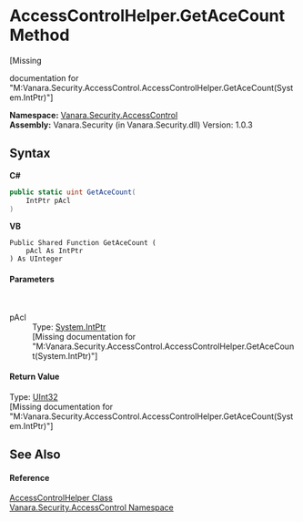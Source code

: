 # AccessControlHelper.GetAceCount Method 
 

\[Missing <summary> documentation for "M:Vanara.Security.AccessControl.AccessControlHelper.GetAceCount(System.IntPtr)"\]

**Namespace:**&nbsp;<a href="62a937f8-234b-6e15-2f22-272a8ae206a7">Vanara.Security.AccessControl</a><br />**Assembly:**&nbsp;Vanara.Security (in Vanara.Security.dll) Version: 1.0.3

## Syntax

**C#**<br />
``` C#
public static uint GetAceCount(
	IntPtr pAcl
)
```

**VB**<br />
``` VB
Public Shared Function GetAceCount ( 
	pAcl As IntPtr
) As UInteger
```


#### Parameters
&nbsp;<dl><dt>pAcl</dt><dd>Type: <a href="http://msdn2.microsoft.com/en-us/library/5he14kz8" target="_blank">System.IntPtr</a><br />\[Missing <param name="pAcl"/> documentation for "M:Vanara.Security.AccessControl.AccessControlHelper.GetAceCount(System.IntPtr)"\]</dd></dl>

#### Return Value
Type: <a href="http://msdn2.microsoft.com/en-us/library/ctys3981" target="_blank">UInt32</a><br />\[Missing <returns> documentation for "M:Vanara.Security.AccessControl.AccessControlHelper.GetAceCount(System.IntPtr)"\]

## See Also


#### Reference
<a href="481af0cb-3c08-3c93-e448-e028e740de95">AccessControlHelper Class</a><br /><a href="62a937f8-234b-6e15-2f22-272a8ae206a7">Vanara.Security.AccessControl Namespace</a><br />
